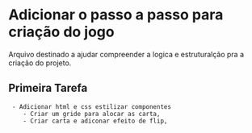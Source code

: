 # Adicionar o passo a passo para criação do jogo

 Arquivo destinado a ajudar compreender a logica e estruturalção pra a criação do projeto.

## Primeira Tarefa

     - Adicionar html e css estilizar componentes 
        - Criar um gride para alocar as carta, 
        - Criar carta e adiconar efeito de flip,
